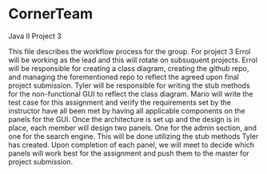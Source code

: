# CornerTeam
Java II Project 3


This file describes the workflow process for the group.
For project 3 Errol will be working as the lead and this will rotate on subsuquent projects.
  Errol will be responsible for creating a class diagram, creating the github repo, and managing the forementioned repo to reflect          the agreed upon final project submission.
  Tyler will be responsible for writing the stub methods for the non-functional GUI to reflect the class diagram.
  Mario will write the test case for this assignment and verify the requirements set by the instructor have all been met by having all applicable components  on the panels for the GUI.
  Once the architecture is set up and the design is in place, each member will design two panels. One for the admin section, and one for the search engine. This will be done utilizing the stub methods Tyler has created. Upon completion of each panel, we will meet to decide which panels will work best for the assignment and push them to the master for project submission.
  

